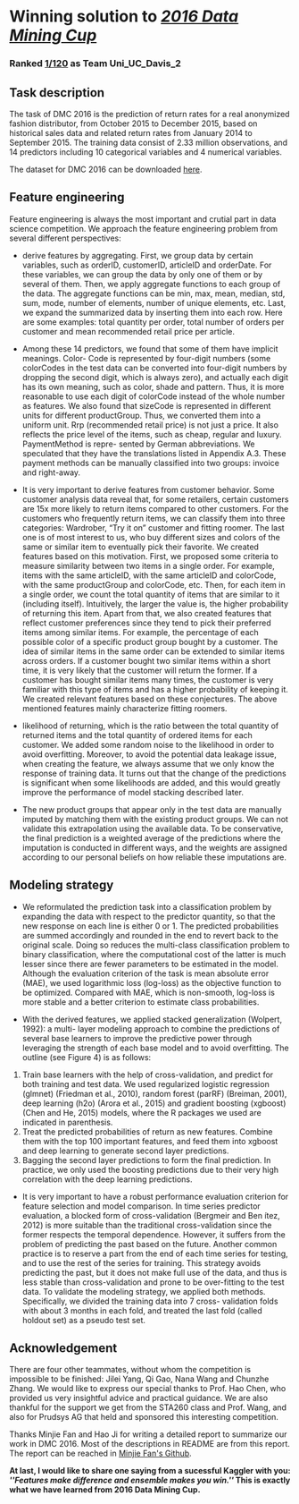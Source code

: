 # Winning solution to [*2016 Data Mining Cup*](http://www.data-mining-cup.de/en/review/goto/article/dmc-2016.html)
### Ranked [1/120](https://www.ucdavis.edu/news/uc-davis-statistics-students-win-international-data-competition) as Team Uni_UC_Davis_2


## Task description

The task of DMC 2016 is the prediction of return rates for a real anonymized fashion distributor, from October 2015 to December 2015, based on historical sales data and related return rates from January 2014 to September 2015. The training data consist of 2.33 million observations, and 14 predictors including 10 categorical variables and 4 numerical variables.

The dataset for DMC 2016 can be downloaded [here](http://www.data-mining-cup.de/en/review/goto/article/dmc-2016.html).

## Feature engineering

Feature engineering is always the most important and crutial part in data science competition. We approach the feature engineering problem from several different perspectives:

- derive features by aggregating. First, we group data by certain variables, such as orderID, customerID, articleID and orderDate. For these variables, we can group the data by only one of them or by several of them. Then, we apply aggregate functions to each group of the data. The aggregate functions can be min, max, mean, median, std, sum, mode, number of elements, number of unique elements, etc. Last, we expand the summarized data by inserting them into each row. Here are some examples: total quantity per order, total number of orders per customer and mean recommended retail price per article.

- Among these 14 predictors, we found that some of them have implicit meanings. Color- Code is represented by four-digit numbers (some colorCodes in the test data can be converted into four-digit numbers by dropping the second digit, which is always zero), and actually each digit has its own meaning, such as color, shade and pattern. Thus, it is more reasonable to use each digit of colorCode instead of the whole number as features. We also found that sizeCode is represented in different units for different productGroup. Thus, we converted them into a uniform unit. Rrp (recommended retail price) is not just a price. It also reflects the price level of the items, such as cheap, regular and luxury. PaymentMethod is repre- sented by German abbreviations. We speculated that they have the translations listed in Appendix A.3. These payment methods can be manually classified into two groups: invoice and right-away.

- It is very important to derive features from customer behavior. Some customer analysis data reveal that, for some retailers, certain customers are 15x more likely to return items compared to other customers. For the customers who frequently return items, we can classify them into three categories: Wardrober, “Try it on” customer and fitting roomer. The last one is of most interest to us, who buy different sizes and colors of the same or similar item to eventually pick their favorite. We created features based on this motivation. First, we proposed some criteria to measure similarity between two items in a single order. For example, items with the same articleID, with the same articleID and colorCode, with the same productGroup and colorCode, etc. Then, for each item in a single order, we count the total quantity of items that are similar to it (including itself). Intuitively, the larger the value is, the higher probability of returning this item. Apart from that, we also created features that reflect customer preferences since they tend to pick their preferred items among similar items. For example, the percentage of each possible color of a specific product group bought by a customer. The idea of similar items in the same order can be extended to similar items across orders. If a customer bought two similar items within a short time, it is very likely that the customer will return the former. If a customer has bought similar items many times, the customer is very familiar with this type of items and has a higher probability of keeping it. We created relevant features based on these conjectures. The above mentioned features mainly characterize fitting roomers. 

- likelihood of returning, which is the ratio between the total quantity of returned items and the total quantity of ordered items for each customer. We added some random noise to the likelihood in order to avoid overfitting. Moreover, to avoid the potential data leakage issue, when creating the feature, we always assume that we only know the response of training data. It turns out that the change of the predictions is significant when some likelihoods are added, and this would greatly improve the performance of model stacking described later.

- The new product groups that appear only in the test data are manually imputed by matching them with the existing product groups. We can not validate this extrapolation using the available data. To be conservative, the final prediction is a weighted average of the predictions where the imputation is conducted in different ways, and the weights are assigned according to our personal beliefs on how reliable these imputations are.

## Modeling strategy

- We reformulated the prediction task into a classification problem by expanding the data with respect to the predictor quantity, so that the new response on each line is either 0 or 1. The predicted probabilities are summed accordingly and rounded in the end to revert back to the original scale. Doing so reduces the multi-class classification problem to binary classification, where the computational cost of the latter is much lesser since there are fewer parameters to be estimated in the model. Although the evaluation criterion of the task is mean absolute error (MAE), we used logarithmic loss (log-loss) as the objective function to be optimized. Compared with MAE, which is non-smooth, log-loss is more stable and a better criterion to estimate class probabilities.

- With the derived features, we applied stacked generalization (Wolpert, 1992): a multi- layer modeling approach to combine the predictions of several base learners to improve the predictive power through leveraging the strength of each base model and to avoid overfitting. The outline (see Figure 4) is as follows:
1. Train base learners with the help of cross-validation, and predict for both training and test data. We used regularized logistic regression (glmnet) (Friedman et al., 2010), random forest (parRF) (Breiman, 2001), deep learning (h2o) (Arora et al., 2015) and gradient boosting (xgboost) (Chen and He, 2015) models, where the R packages we used are indicated in parenthesis.
2. Treat the predicted probabilities of return as new features. Combine them with the top 100 important features, and feed them into xgboost and deep learning to generate second layer predictions.
3. Bagging the second layer predictions to form the final prediction. In practice, we only used the boosting predictions due to their very high correlation with the deep learning predictions.

- It is very important to have a robust performance evaluation criterion for feature selection and model comparison. In time series predictor evaluation, a blocked form of cross-validation (Bergmeir and Ben ́ıtez, 2012) is more suitable than the traditional cross-validation since the former respects the temporal dependence. However, it suffers from the problem of predicting the past based on the future. Another common practice is to reserve a part from the end of each time series for testing, and to use the rest of the series for training. This strategy avoids predicting the past, but it does not make full use of the data, and thus is less stable than cross-validation and prone to be over-fitting to the test data. To validate the modeling strategy, we applied both methods. Specifically, we divided the training data into 7 cross- validation folds with about 3 months in each fold, and treated the last fold (called holdout set) as a pseudo test set.

## Acknowledgement

There are four other teammates, without whom the competition is impossible to be finished: Jilei Yang, Qi Gao, Nana Wang and Chunzhe Zhang. We would like to express our special thanks to Prof. Hao Chen, who provided us very insightful advice and practical guidance. We are also thankful for the support we get from the STA260 class and Prof. Wang, and also for Prudsys AG that held and sponsored this interesting competition.

Thanks Minjie Fan and Hao Ji for writing a detailed report to summarize our work in DMC 2016. Most of the descriptions in README are from this report. The report can be reached in [Minjie Fan's Github](https://github.com/minjay/DMC2016).

**At last, I would like to share one saying from a sucessful Kaggler with you: *''Features make difference and ensemble makes you win.''* This is exactly what we have learned from 2016 Data Mining Cup.**